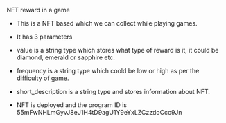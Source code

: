 NFT reward in a game
- This is a NFT based which we can collect while playing games.
- It has 3 parameters
- value is a string type which stores what type of reward is it, it could be diamond, emerald or sapphire etc.
- frequency is a string type which coold be low or high as per the difficulty of game.
- short_description is a string type and stores information about NFT.

- NFT is deployed and the program ID is  55mFwNHLmGyvJ8eJ1H4tD9agU1Y9eYxLZCzzdoCcc9Jn 
